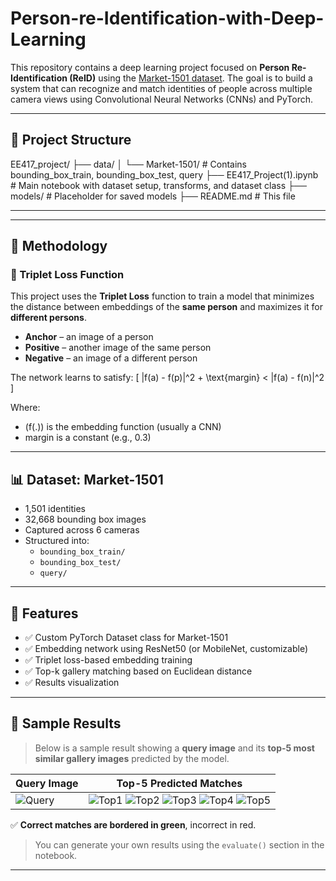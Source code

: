 # Person-re-Identification-with-Deep-Learning

This repository contains a deep learning project focused on **Person Re-Identification (ReID)** using the [Market-1501 dataset](https://github.com/zhunzhong07/Market-1501). The goal is to build a system that can recognize and match identities of people across multiple camera views using Convolutional Neural Networks (CNNs) and PyTorch.

---

## 📁 Project Structure
EE417_project/
├── data/
│ └── Market-1501/ # Contains bounding_box_train, bounding_box_test, query
├── EE417_Project(1).ipynb # Main notebook with dataset setup, transforms, and dataset class
├── models/ # Placeholder for saved models
├── README.md # This file


---


---

## 🧠 Methodology

### 🧩 Triplet Loss Function

This project uses the **Triplet Loss** function to train a model that minimizes the distance between embeddings of the **same person** and maximizes it for **different persons**.

- **Anchor** – an image of a person
- **Positive** – another image of the same person
- **Negative** – an image of a different person

The network learns to satisfy:
\[
\|f(a) - f(p)\|^2 + \text{margin} < \|f(a) - f(n)\|^2
\]

Where:
- \(f(.)\) is the embedding function (usually a CNN)
- margin is a constant (e.g., 0.3)

---

## 📊 Dataset: Market-1501

- 1,501 identities
- 32,668 bounding box images
- Captured across 6 cameras
- Structured into:
  - `bounding_box_train/`
  - `bounding_box_test/`
  - `query/`

---

## 🧪 Features

- ✅ Custom PyTorch Dataset class for Market-1501
- ✅ Embedding network using ResNet50 (or MobileNet, customizable)
- ✅ Triplet loss-based embedding training
- ✅ Top-k gallery matching based on Euclidean distance
- ✅ Results visualization

---

## 📸 Sample Results

> Below is a sample result showing a **query image** and its **top-5 most similar gallery images** predicted by the model.

| Query Image | Top-5 Predicted Matches |
|-------------|--------------------------|
| ![Query](results/query_example.jpg) | ![Top1](results/top1.jpg) ![Top2](results/top2.jpg) ![Top3](results/top3.jpg) ![Top4](results/top4.jpg) ![Top5](results/top5.jpg) |

✅ **Correct matches are bordered in green**, incorrect in red.

> You can generate your own results using the `evaluate()` section in the notebook.

---
